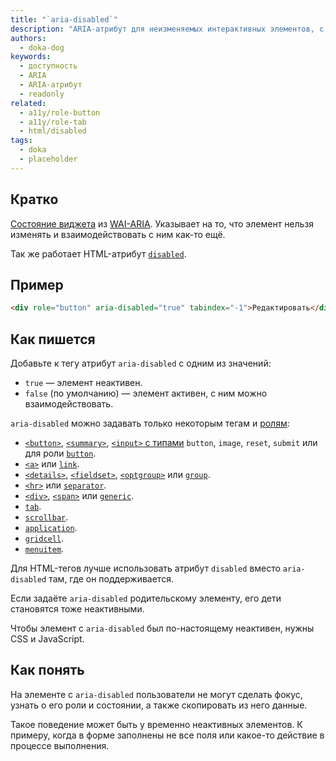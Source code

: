 ```yaml
---
title: "`aria-disabled`"
description: "ARIA-атрибут для неизменяемых интерактивных элементов, с которыми всё равно можно взаимодействовать."
authors:
  - doka-dog
keywords:
  - доступность
  - ARIA
  - ARIA-атрибут
  - readonly
related:
  - a11y/role-button
  - a11y/role-tab
  - html/disabled
tags:
  - doka
  - placeholder
---
```


## Кратко

[Состояние виджета](/a11y/aria-attrs/#atributy-vidzhetov) из [WAI-ARIA](/a11y/aria-intro/#specifikaciya). Указывает на то, что элемент нельзя изменять и взаимодействовать с ним как-то ещё.

Так же работает HTML-атрибут [`disabled`](/html/disabled/).

## Пример

```html
<div role="button" aria-disabled="true" tabindex="-1">Редактировать</div>
```

## Как пишется

Добавьте к тегу атрибут `aria-disabled` с одним из значений:

- `true` — элемент неактивен.
- `false` (по умолчанию) — элемент активен, с ним можно взаимодействовать.

`aria-disabled` можно задавать только некоторым тегам и [ролям](/a11y/aria-roles/):

- [`<button>`](/html/button/), [`<summary>`](/html/details/), [`<input>` c типами](/html/input/#type) `button`, `image`, `reset`, `submit` или для роли [`button`](/a11y/role-button/).
- [`<a>`](/html/a/) или [`link`](/a11y/role-link/).
- [`<details>`](/html/details/), [`<fieldset>`](/html/fieldset/), [`<optgroup>`](/html/optgroup/) или [`group`](/a11y/role-group/).
- [`<hr>`](/html/hr/) или [`separator`](/a11y/role-separator/).
- [`<div>`](/html/div/), [`<span>`](/html/span/) или [`generic`](/a11y/role-generic/).
- [`tab`](/a11y/role-tab/).
- [`scrollbar`](/a11y/role-scrollbar/).
- [`application`](/a11y/role-application/).
- [`gridcell`](/a11y/role-gridcell/).
- [`menuitem`](/a11y/role-menuitem/).

Для HTML-тегов лучше использовать атрибут `disabled` вместо `aria-disabled` там, где он поддерживается.

Если задаёте `aria-disabled` родительскому элементу, его дети становятся тоже неактивными.

Чтобы элемент с `aria-disabled` был по-настоящему неактивен, нужны CSS и JavaScript.

## Как понять

На элементе с `aria-disabled` пользователи не могут сделать фокус, узнать о его роли и состоянии, а также скопировать из него данные.

Такое поведение может быть у временно неактивных элементов. К примеру, когда в форме заполнены не все поля или какое-то действие в процессе выполнения.
